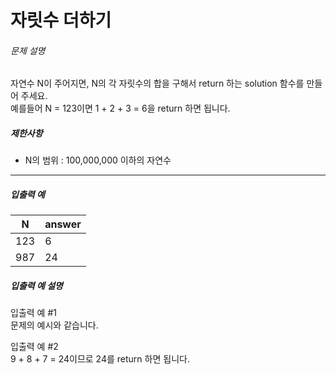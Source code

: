# 자릿수 더하기

<h6>문제 설명</h6>
자연수 N이 주어지면, N의 각 자릿수의 합을 구해서 return 하는 solution 함수를 만들어 주세요.<br>
예를들어 N = 123이면 1 + 2 + 3 = 6을 return 하면 됩니다.</p>

<h5>제한사항</h5>

- N의 범위 : 100,000,000 이하의 자연수

<hr>

<h5>입출력 예</h5>
<table>
<thead><tr>
<th>N</th>
<th>answer</th>
</tr>
</thead>
<tbody><tr>
<td>123</td>
<td>6</td>
</tr>
<tr>
<td>987</td>
<td>24</td>
</tr>
</tbody>
</table>

<h5>입출력 예 설명</h5>

입출력 예 #1<br>
문제의 예시와 같습니다.

입출력 예 #2<br>
9 + 8 + 7 = 24이므로 24를 return 하면 됩니다.

